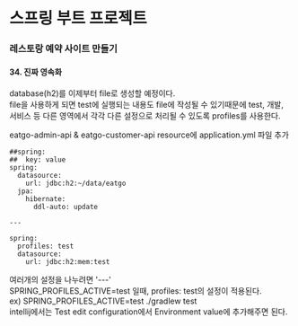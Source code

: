# 스프링 부트 프로젝트
### 레스토랑 예약 사이트 만들기 

#### 34. 진짜 영속화     

database(h2)를 이제부터 file로 생성할 예정이다.  
file을 사용하게 되면 test에 실행되는 내용도 file에 작성될 수 있기때문에
test, 개발, 서비스 등 다른 영역에서 각각 다른 설정으로 처리될 수 있도록 profiles를 사용한다.    

eatgo-admin-api & eatgo-customer-api
resource에 application.yml 파일 추가
```
##spring:
##  key: value
spring:
  datasource:
    url: jdbc:h2:~/data/eatgo
  jpa:
    hibernate:
      ddl-auto: update
      
---

spring:
  profiles: test
  datasource:
    url: jdbc:h2:mem:test
```

여러개의 설정을 나누려면 '---'     
SPRING_PROFILES_ACTIVE=test 일때, profiles: test의 설정이 적용된다.   
ex) SPRING_PROFILES_ACTIVE=test ./gradlew test  
intellij에서는 Test edit configuration에서 Environment value에 추가해주면 된다.
    
      
